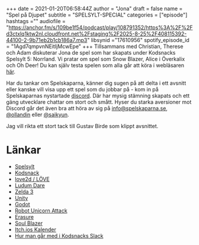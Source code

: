 +++ 
date = 2021-01-20T06:58:44Z
author = "Jona"
draft = false
name = "Spel på Djupet"
subtitle = "SPELSYLT-SPECIAL"
categories = ["episode"]
hashtags =""
audiofile = "https://anchor.fm/s/109be1f54/podcast/play/108791352/https%3A%2F%2Fd3ctxlq1ktw2nl.cloudfront.net%2Fstaging%2F2025-8-25%2F408115392-44100-2-9b71eb2b1cb186a7.mp3"
libsynid ="17610956"
spotify_episode_id = "1Agd7qmpvnNEitIjMcwEpe"
+++ 
Tillsammans med Christian, Therese och Adam diskuterar Jona de spel som har skapats under Kodsnacks Spelsylt 5: Norrland. Vi pratar om spel som Snow Blazer, Alice i Överkalix och Oh Deer! Du kan själv testa spelen som alla går att köra i webläsaren [här](https://itch.io/jam/spelsylt5/entries).

Har du tankar om Spelskaparna, känner dig sugen på att delta i ett avsnitt eller kanske vill visa upp ett spel som du jobbar på - kom in på Spelskaparnas nystartade [discord](https://discord.gg/hBHEXss). Där har mysig stämning skapats och ett gäng utvecklare chattar om stort och smått. Hyser du starka aversioner mot Discord går det även bra att höra av sig på info@spelskaparna.se, [@ollandin](https://twitter.com/ollelandin) eller [@saikyun](https://twitter.com/Saikyun).

Jag vill rikta ett stort tack till Gustav Birde som klippt avsnittet.

# Länkar 
* [Spelsylt](https://itch.io/jam/spelsylt5/entries)
* [Kodsnack](https://kodsnack.se/)
* [love2d / LÖVE](https://love2d.org/)
* [Ludum Dare](https://ldjam.com/)
* [Zelda 3](https://en.wikipedia.org/wiki/The_Legend_of_Zelda:_A_Link_to_the_Past)
* [Unity](https://unity.com/)
* [Godot](https://godotengine.org/)
* [Robot Unicorn Attack](https://unicorn.jocke.no/)
* [Erasure](https://www.youtube.com/watch?v=QRhyXB2IGF4)
* [Soul Blazer](https://en.wikipedia.org/wiki/Soul_Blazer)
* [Itch.ios Kalender](https://itch.io/jams)
* [Hur man går med i Kodsnacks Slack](https://kodsnack.se/om/)
